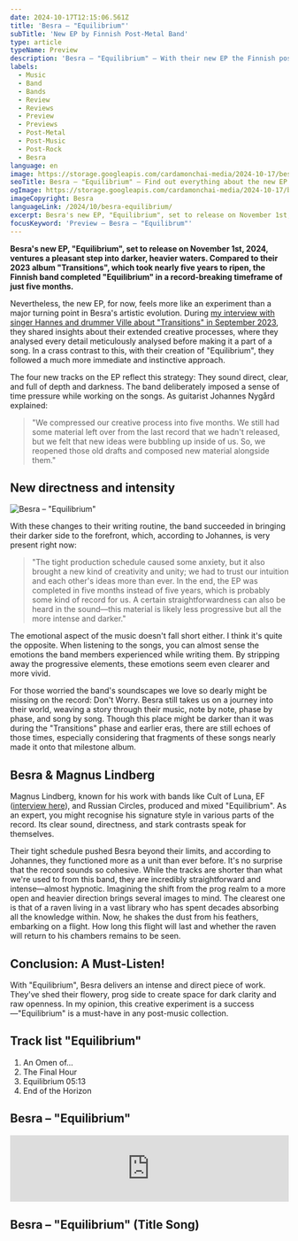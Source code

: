 ```yaml
---
date: 2024-10-17T12:15:06.561Z
title: 'Besra – "Equilibrium"'
subTitle: 'New EP by Finnish Post-Metal Band'
type: article
typeName: Preview
description: 'Besra – "Equilibrium" – With their new EP the Finnish post-metal band has entered darker heavier waters by leaving their prog side behind. Check it out here!'
labels:
  - Music
  - Band
  - Bands
  - Review
  - Reviews
  - Preview
  - Previews
  - Post-Metal
  - Post-Music
  - Post-Rock
  - Besra
language: en
image: https://storage.googleapis.com/cardamonchai-media/2024-10-17/besra-equilibrium-soundsvegan-com-jpg-imagine-080808_181818_1024_768/640.webp
seoTitle: Besra – "Equilibrium" – Find out everything about the new EP!
ogImage: https://storage.googleapis.com/cardamonchai-media/2024-10-17/besra-equilibrium-soundsvegan-com-og-jpg-imagine-080808_1b1c1c_1200_628/640.webp
imageCopyright: Besra
languageLink: /2024/10/besra-equilibrium/
excerpt: Besra's new EP, "Equilibrium", set to release on November 1st, 2024, ventures a pleasant step into darker, heavier waters. Compared to their 2023 album "Transitions", which took nearly five years to ripen, the Finnish band completed "Equilibrium" in a record-breaking timeframe of just five months.
focusKeyword: 'Preview – Besra – "Equilibrum"'
---
```


**Besra's new EP, "Equilibrium", set to release on November 1st, 2024, ventures a pleasant step into darker, heavier waters. Compared to their 2023 album "Transitions", which took nearly five years to ripen, the Finnish band completed "Equilibrium" in a record-breaking timeframe of just five months.**

Nevertheless, the new EP, for now, feels more like an experiment than a major turning point in Besra's artistic evolution. During [my interview with singer Hannes and drummer Ville about "Transitions" in September 2023](/2023/10/besra-interview-en/), they shared insights about their extended creative processes, where they analysed every detail meticulously analysed before making it a part of a song. In a crass contrast to this, with their creation of "Equilibrium", they followed a much more immediate and instinctive approach.

The four new tracks on the EP reflect this strategy: They sound direct, clear, and full of depth and darkness. The band deliberately imposed a sense of time pressure while working on the songs. As guitarist Johannes Nygård explained:

> "We compressed our creative process into five months. We still had some material left over from the last record that we hadn't released, but we felt that new ideas were bubbling up inside of us. So, we reopened those old drafts and composed new material alongside them."

## New directness and intensity

![Besra – "Equilibrium"](https://storage.googleapis.com/cardamonchai-media/2024-10-17/besra-equilibrium-soundsvegan-com-ep-cover-jpg-imagine-080808_161b1e_425_425/640.webp 'Besra – "Equilibrium"')

With these changes to their writing routine, the band succeeded in bringing their darker side to the forefront, which, according to Johannes, is very present right now:

> "The tight production schedule caused some anxiety, but it also brought a new kind of creativity and unity; we had to trust our intuition and each other's ideas more than ever. In the end, the EP was completed in five months instead of five years, which is probably some kind of record for us. A certain straightforwardness can also be heard in the sound—this material is likely less progressive but all the more intense and darker."

The emotional aspect of the music doesn't fall short either. I think it's quite the opposite. When listening to the songs, you can almost sense the emotions the band members experienced while writing them. By stripping away the progressive elements, these emotions seem even clearer and more vivid.

For those worried the band's soundscapes we love so dearly might be missing on the record: Don't Worry. Besra still takes us on a journey into their world, weaving a story through their music, note by note, phase by phase, and song by song. Though this place might be darker than it was during the "Transitions" phase and earlier eras, there are still echoes of those times, especially considering that fragments of these songs nearly made it onto that milestone album.

## Besra & Magnus Lindberg

Magnus Lindberg, known for his work with bands like Cult of Luna, EF ([interview here](/2022/11/ef-interview-en/)), and Russian Circles, produced and mixed "Equilibrium". As an expert, you might recognise his signature style in various parts of the record. Its clear sound, directness, and stark contrasts speak for themselves.

Their tight schedule pushed Besra beyond their limits, and according to Johannes, they functioned more as a unit than ever before. It's no surprise that the record sounds so cohesive. While the tracks are shorter than what we're used to from this band, they are incredibly straightforward and intense—almost hypnotic. Imagining the shift from the prog realm to a more open and heavier direction brings several images to mind. The clearest one is that of a raven living in a vast library who has spent decades absorbing all the knowledge within. Now, he shakes the dust from his feathers, embarking on a flight. How long this flight will last and whether the raven will return to his chambers remains to be seen.

## Conclusion: A Must-Listen!

With "Equilibrium", Besra delivers an intense and direct piece of work. They've shed their flowery, prog side to create space for dark clarity and raw openness. In my opinion, this creative experiment is a success—"Equilibrium" is a must-have in any post-music collection.

## Track list "Equilibrium"

1. An Omen of...
2. The Final Hour
3. Equilibrium 05:13
4. End of the Horizon

## Besra – "Equilibrium"

<iframe
  style="border: 0; width: 100%; height: 120px;"
  src="https://bandcamp.com/EmbeddedPlayer/album=800616284/size=large/bgcol=ffffff/linkcol=5c9b72/tracklist=false/artwork=small/transparent=true/"
  seamless
>
  <a href="https://suiciderecordsfinland.bandcamp.com/album/equilibrium">
    Equilibrium by Besra
  </a>
</iframe>

## Besra – "Equilibrium" (Title Song)

<YouTube id="rr6l8Hgipx8" />

